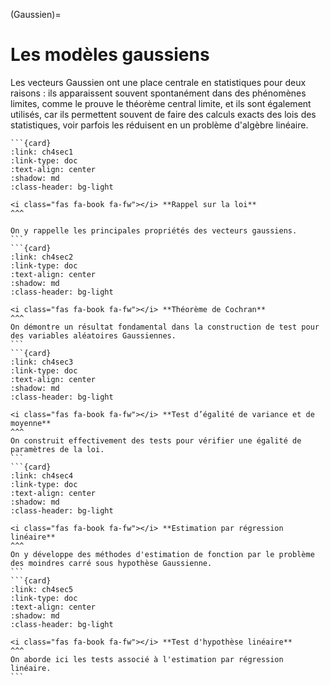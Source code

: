 (Gaussien)=
# <i class="fas fa-book fa-fw"></i> Les modèles gaussiens


Les vecteurs Gaussien ont une place centrale en statistiques pour deux raisons : ils apparaissent souvent spontanément dans des phénomènes limites, comme le prouve le théorème central limite, et ils sont également utilisés, car ils permettent souvent de faire des calculs exacts des lois des statistiques, voir parfois les réduisent en un problème d'algèbre linéaire.


````{card-carousel} 3
```{card} 
:link: ch4sec1
:link-type: doc
:text-align: center 
:shadow: md 
:class-header: bg-light

<i class="fas fa-book fa-fw"></i> **Rappel sur la loi**
^^^

On y rappelle les principales propriétés des vecteurs gaussiens. 
```
```{card} 
:link: ch4sec2
:link-type: doc
:text-align: center 
:shadow: md 
:class-header: bg-light

<i class="fas fa-book fa-fw"></i> **Théorème de Cochran**
^^^
On démontre un résultat fondamental dans la construction de test pour des variables aléatoires Gaussiennes.
```
```{card} 
:link: ch4sec3
:link-type: doc
:text-align: center 
:shadow: md 
:class-header: bg-light

<i class="fas fa-book fa-fw"></i> **Test d’égalité de variance et de moyenne**
^^^
On construit effectivement des tests pour vérifier une égalité de paramètres de la loi.
```
```{card} 
:link: ch4sec4
:link-type: doc
:text-align: center 
:shadow: md 
:class-header: bg-light

<i class="fas fa-book fa-fw"></i> **Estimation par régression linéaire**
^^^
On y développe des méthodes d'estimation de fonction par le problème des moindres carré sous hypothèse Gaussienne.
```
```{card} 
:link: ch4sec5
:link-type: doc
:text-align: center 
:shadow: md 
:class-header: bg-light

<i class="fas fa-book fa-fw"></i> **Test d'hypothèse linéaire**
^^^
On aborde ici les tests associé à l'estimation par régression linéaire.
```
````